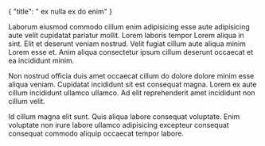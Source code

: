 {
  "title": " ex nulla ex do enim"
}

Laborum eiusmod commodo cillum enim adipisicing esse aute adipisicing aute velit cupidatat pariatur mollit. Lorem laboris tempor Lorem aliqua in sint. Elit et deserunt veniam nostrud. Velit fugiat cillum aute aliqua minim Lorem esse et. Anim aliqua consectetur ipsum cillum deserunt occaecat et ea incididunt minim.

Non nostrud officia duis amet occaecat cillum do dolore dolore minim esse aliqua veniam. Cupidatat incididunt sit est consequat magna. Lorem ex aute cillum incididunt ullamco ullamco. Ad elit reprehenderit amet incididunt non cillum velit.

Id cillum magna elit sunt. Quis aliqua labore consequat voluptate. Enim voluptate non irure labore ullamco adipisicing excepteur consequat consequat commodo aliquip occaecat tempor labore.